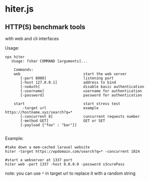 # hiter.js
## HTTP(S) benchmark tools


with web and cli interfaces

Usage:
```shell
npx hiter
   Usage: fshar COMMAND [arguments]...
    
    Commands:
    web                             start the web server
       [-port 8080]                 listening port
       [-host 127.0.0.1]            address to bind       
       [-noAuth]                    disable basic authentication
       [-username]                  username for authentication
       [-password]                  password for authentication
       
    start                           start stress test
        -target url                 example https://hostname.xyz/search?q=*
       [-concurrent 8]              cuncurrent requests number
       [-method GET]                GET or SET          
       [-payload {"foo" : "bar"}]   
    

```

Example:
```shell
#take down a mem-cached laravel website  
hiter -target https://wpdomain.com/search?q=* -concurrent 1024

#start a webserver at 1337 port
hiter web -port 1337 -host 0.0.0.0 -password s3curePass
```
note: you can use `*` in target url to replace it with a random string

